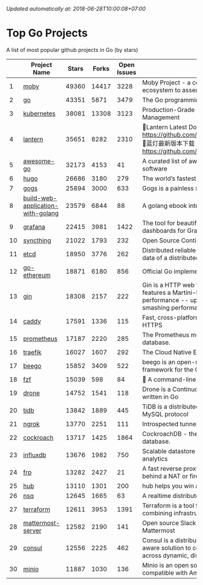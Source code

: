 *Updated automatically at: 2018-06-28T10:00:08+07:00* 
# Top Go Projects
A list of most popular github projects in Go (by stars)

|    | Project Name | Stars | Forks | Open Issues | Description |
| -- | ------------ | ----- | ----- | ----------- | ----------- |
| 1 | [moby](https://github.com/moby/moby) | 49360 | 14417 | 3228 | Moby Project - a collaborative project for the container ecosystem to assemble container-based systems |
| 2 | [go](https://github.com/golang/go) | 43351 | 5871 | 3479 | The Go programming language |
| 3 | [kubernetes](https://github.com/kubernetes/kubernetes) | 38081 | 13308 | 3123 | Production-Grade Container Scheduling and Management |
| 4 | [lantern](https://github.com/getlantern/lantern) | 35651 | 8282 | 2310 | 🔴Lantern Latest Download https://github.com/getlantern/lantern/releases/tag/latest 🔴蓝灯最新版本下载 https://github.com/getlantern/forum/issues/833 🔴  |
| 5 | [awesome-go](https://github.com/avelino/awesome-go) | 32173 | 4153 | 41 | A curated list of awesome Go frameworks, libraries and software |
| 6 | [hugo](https://github.com/gohugoio/hugo) | 26686 | 3180 | 279 | The world’s fastest framework for building websites. |
| 7 | [gogs](https://github.com/gogs/gogs) | 25894 | 3000 | 633 | Gogs is a painless self-hosted Git service. |
| 8 | [build-web-application-with-golang](https://github.com/astaxie/build-web-application-with-golang) | 23579 | 6844 | 88 | A golang ebook intro how to build a web with golang |
| 9 | [grafana](https://github.com/grafana/grafana) | 22415 | 3981 | 1422 | The tool for beautiful monitoring and metric analytics & dashboards for Graphite, InfluxDB & Prometheus & More |
| 10 | [syncthing](https://github.com/syncthing/syncthing) | 21022 | 1793 | 232 | Open Source Continuous File Synchronization |
| 11 | [etcd](https://github.com/coreos/etcd) | 18950 | 3776 | 262 | Distributed reliable key-value store for the most critical data of a distributed system |
| 12 | [go-ethereum](https://github.com/ethereum/go-ethereum) | 18871 | 6180 | 856 | Official Go implementation of the Ethereum protocol |
| 13 | [gin](https://github.com/gin-gonic/gin) | 18308 | 2157 | 222 | Gin is a HTTP web framework written in Go (Golang). It features a Martini-like API with much better performance -- up to 40 times faster. If you need smashing performance, get yourself some Gin. |
| 14 | [caddy](https://github.com/mholt/caddy) | 17591 | 1336 | 115 | Fast, cross-platform HTTP/2 web server with automatic HTTPS |
| 15 | [prometheus](https://github.com/prometheus/prometheus) | 17187 | 2220 | 285 | The Prometheus monitoring system and time series database. |
| 16 | [traefik](https://github.com/containous/traefik) | 16027 | 1607 | 292 | The Cloud Native Edge Router |
| 17 | [beego](https://github.com/astaxie/beego) | 15852 | 3409 | 522 | beego is an open-source, high-performance web framework for the Go programming language. |
| 18 | [fzf](https://github.com/junegunn/fzf) | 15039 | 598 | 84 | :cherry_blossom: A command-line fuzzy finder |
| 19 | [drone](https://github.com/drone/drone) | 14752 | 1541 | 118 | Drone is a Continuous Delivery platform built on Docker, written in Go |
| 20 | [tidb](https://github.com/pingcap/tidb) | 13842 | 1889 | 445 | TiDB is a distributed HTAP database compatible with the MySQL protocol  |
| 21 | [ngrok](https://github.com/inconshreveable/ngrok) | 13770 | 2251 | 111 | Introspected tunnels to localhost |
| 22 | [cockroach](https://github.com/cockroachdb/cockroach) | 13717 | 1425 | 1864 | CockroachDB - the open source, cloud-native SQL database. |
| 23 | [influxdb](https://github.com/influxdata/influxdb) | 13676 | 1982 | 750 | Scalable datastore for metrics, events, and real-time analytics |
| 24 | [frp](https://github.com/fatedier/frp) | 13282 | 2427 | 21 | A fast reverse proxy to help you expose a local server behind a NAT or firewall to the internet. |
| 25 | [hub](https://github.com/github/hub) | 13110 | 1301 | 200 | hub helps you win at git. |
| 26 | [nsq](https://github.com/nsqio/nsq) | 12645 | 1665 | 63 | A realtime distributed messaging platform |
| 27 | [terraform](https://github.com/hashicorp/terraform) | 12611 | 3953 | 1391 | Terraform is a tool for building, changing, and combining infrastructure safely and efficiently. |
| 28 | [mattermost-server](https://github.com/mattermost/mattermost-server) | 12582 | 2190 | 141 | Open source Slack-alternative in Golang and React - Mattermost |
| 29 | [consul](https://github.com/hashicorp/consul) | 12556 | 2225 | 462 | Consul is a distributed, highly available, and data center aware solution to connect and configure applications across dynamic, distributed infrastructure. |
| 30 | [minio](https://github.com/minio/minio) | 11887 | 1030 | 136 | Minio is an open source object storage server compatible with Amazon S3 APIs |
